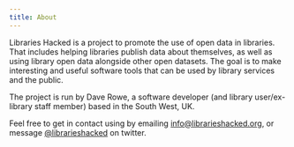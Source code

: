 ```yaml
---
title: About
---
```


Libraries Hacked is a project to promote the use of open data in libraries. That includes helping libraries publish data about themselves, as well as using library open data alongside other open datasets. The goal is to make interesting and useful software tools that can be used by library services and the public.

The project is run by Dave Rowe, a software developer (and library user/ex-library staff member) based in the South West, UK.

Feel free to get in contact using by emailing [info@librarieshacked.org](mailto:info@librarieshacked.org), or message [@librarieshacked](https://twitter.com/librarieshacked) on twitter.

<script type='text/javascript' src='https://storage.ko-fi.com/cdn/widget/Widget_2.js'></script><script type='text/javascript'>kofiwidget2.init('Support Me on Ko-fi', '#ff5722', 'G2G23Y70N');kofiwidget2.draw();</script>
